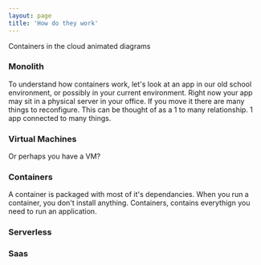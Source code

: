 ```yaml
---
layout: page
title: 'How do they work'
---
```


Containers in the cloud
animated diagrams

### Monolith

To understand how containers work, let's look at an app in our old school environment, or possibly in your current environment. Right now your app may sit in a physical server in your office. If you move it there are many things to reconfigure. This can be thought of as a 1 to many relationship. 1 app connected to many things.  

### Virtual Machines
Or perhaps you have a VM? 


### Containers
A container is packaged with most of it's dependancies. When you run a container, you don't install anything. Containers, contains everythign you need to run an application.  


### Serverless


### Saas